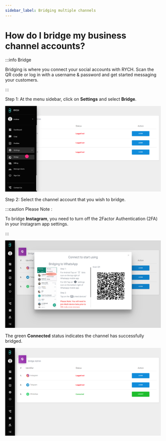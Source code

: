 ```yaml
---
sidebar_label: Bridging multiple channels
---
```


# How do I bridge my business channel accounts?
 
:::info Bridge

Bridging is where you connect your social accounts with RYCH. Scan the QR code or log in with a username & password and get started messaging your customers.

:::

Step 1: At the menu sidebar, click on **Settings** and select **Bridge**.

![image info](../../../static/img/q3/step1.png)

Step 2: Select the channel account that you wish to bridge.

:::caution Please Note :

 To bridge **Instagram**, you need to turn off the 2Factor Authentication (2FA) in your Instagram app settings.

:::

![image info](../../../static/img/q3/step2.png)

The green **Connected** status indicates the channel has successfully bridged.

![image info](../../../static/img/q3/step3.png)

